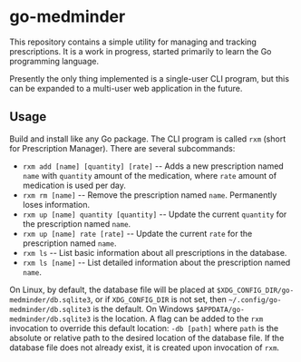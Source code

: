 # go-medminder

This repository contains a simple utility for managing and tracking prescriptions. It is a work in
progress, started primarily to learn the Go programming language.

Presently the only thing implemented is a single-user CLI program, but this can be expanded to a
multi-user web application in the future.

## Usage

Build and install like any Go package. The CLI program is called `rxm` (short for Prescription
Manager). There are several subcommands:

- `rxm add [name] [quantity] [rate]` -- Adds a new prescription named `name` with `quantity` amount
  of the medication, where `rate` amount of medication is used per day.
- `rxm rm [name]` -- Remove the prescription named `name`. Permanently loses information.
- `rxm up [name] quantity [quantity]` -- Update the current `quantity` for the prescription named
  `name`.
- `rxm up [name] rate [rate]` -- Update the current `rate` for the prescription named `name`.
- `rxm ls` -- List basic information about all prescriptions in the database.
- `rxm ls [name]` -- List detailed information about the prescription named `name`.

On Linux, by default, the database file will be placed at `$XDG_CONFIG_DIR/go-medminder/db.sqlite3`,
or if `XDG_CONFIG_DIR` is not set, then `~/.config/go-medminder/db.sqlite3` is the default. On
Windows `$APPDATA/go-medminder/db.sqlite3` is the location. A flag can be added to the `rxm`
invocation to override this default location: `-db [path]` where `path` is the absolute or relative
path to the desired location of the database file. If the database file does not already exist, it
is created upon invocation of `rxm`.